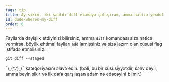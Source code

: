 ```yaml
---
tags: tip
title: Ay sikim, iki saatdı diff eləməyə çalışıram, amma nəticə yoxdu?!
id: dude-wheres-my-diff
order: 6
---
```


Fayllarda dəyişlik etdiyinizi bilirsiniz, amma `diff` komandası sizə nəticə vermirsə, böyük ehtimal faylları `add`'ləmişsiniz və sizə lazım olan xüsusi flag istifadə etməlisiniz.

```git
git diff --staged
```

&macr;\\\_(ツ)\_/&macr; kateqoriyasını əlavə edin. (bəli, bu bir xüsusiyyətdir, səhv deyil, amma beyin sikir və ilk dəfə qarşılaşan adam nə edəcəyini bilmir.)